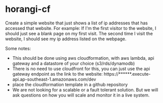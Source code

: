 # horangi-cf
Create a simple website that just shows a list of ip addresses that has accessed that website.
For example: If I'm the first visitor to the website, I should just see a blank page on my first visit. The second time I visit the website, I should see my ip address listed on the webpage.

Some notes:
- This should be done using aws cloudformation, with aws lambda, api gateway and a datastore of your choice (s3/rds/dynamodb)
- There is no need to use cloudfront for this, you can just use the api gateway endpoint as the link to the website: https://******.execute-api.ap-southeast-1.amazonaws.com/dev
- place the cloudformation template in a github repository
- We are not looking for a scalable or a fault tolerant solution. But we will ask questions on how you will scale and monitor it in a live system.
